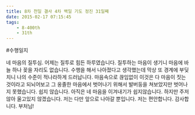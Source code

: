 ```yaml
---
title: 8차 천일 결사 4차 백일 기도 정진 31일째
date: 2015-02-17 07:15:45
tags:
    - 8-400th
    - 31th
---
```


#수행일지

네 마음의 질투심. 어제는 질투로 힘든 하루였습니다. 질투하는 마음이 생기니 마음에 바늘 하나 꽂을 자리도 없습니다. 수행을 해서 나아졌다고 생각했는데 막상 또 경계에 부딪치니 나의 수준이 적나라하게 드러납니다. 마음속으로 끊임없이 이것은 다 마음이 짓는것이라고 되뇌어보고 그 옹졸한 마음에서 벗어나기 위해서 발버둥을 쳐보았지만 벗어나지 못했습니다. 쉽지 않습니다. 아직은 네 마음을 이겨내기가 쉽지않습니다. 하지만 주저 않아 울고있지 않겠습니다. 저는 다만 앞으로 나아갈 뿐입니다. 저는 편안합니다. 감사합니다. 부처님!
